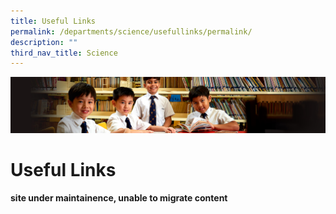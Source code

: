 ```yaml
---
title: Useful Links
permalink: /departments/science/usefullinks/permalink/
description: ""
third_nav_title: Science
---
```

![](/images/Sub-banner1.jpg)

Useful Links
============

**site under maintainence, unable to migrate content**